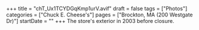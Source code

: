 +++
title = "chT_Ux1TCYDGqKmp1urV.avif"
draft = false
tags = ["Photos"]
categories = ["Chuck E. Cheese's"]
pages = ["Brockton, MA (200 Westgate Dr)"]
startDate = ""
+++
The store's exterior in 2003 before closure.
